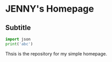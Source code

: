 # JENNY's Homepage

## Subtitle

```py
import json
print('abc')
```

Thsis is the repository for my simple homepage.
